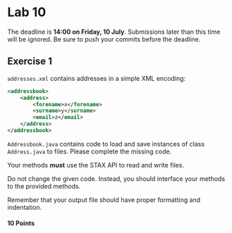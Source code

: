 # Lab 10

The deadline is **14:00 on Friday, 10 July**. Submissions later than this time will be 
ignored. Be sure to push your commits before the deadline.

## Exercise 1

`addresses.xml` contains addresses in a simple XML encoding:

```xml
<addressbook>
    <address>
        <forename>x</forename>
        <surname>y</surname>
        <email>z</email>
    </address>
</addressbook>
```

`Addressbook.java` contains code to load and save instances of class 
`Address.java` to files. Please complete the missing code.

Your methods **must** use the STAX API to read and write files. 

Do not change the given code. Instead, you should interface your methods to the provided methods.

Remember that your output file should have proper formatting and indentation.

#### 10 Points

